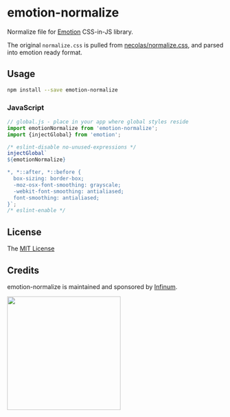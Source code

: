 # emotion-normalize

Normalize file for [Emotion](https://github.com/emotion-js/emotion) CSS-in-JS library.

The original `normalize.css` is pulled from [necolas/normalize.css](https://github.com/necolas/normalize.css), and parsed into emotion ready format.

## Usage

```sh
npm install --save emotion-normalize
```

### JavaScript

```js
// global.js - place in your app where global styles reside
import emotionNormalize from 'emotion-normalize';
import {injectGlobal} from 'emotion';

/* eslint-disable no-unused-expressions */
injectGlobal`
${emotionNormalize}

*, *::after, *::before {
  box-sizing: border-box;
  -moz-osx-font-smoothing: grayscale;
  -webkit-font-smoothing: antialiased;
  font-smoothing: antialiased;
}`;
/* eslint-enable */
```

## License

The [MIT License](LICENSE)

## Credits

emotion-normalize is maintained and sponsored by
[Infinum](http://www.infinum.co).

<img src="https://infinum.co/infinum.png" width="264">
